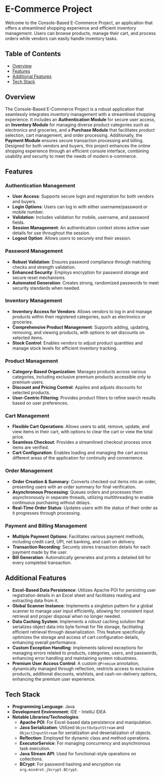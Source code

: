 # E-Commerce Project

Welcome to the Console-Based E-Commerce Project, an application that offers a streamlined shopping experience and efficient inventory management. Users can browse products, manage their cart, and process orders while vendors can easily handle inventory tasks.

## Table of Contents

- [Overview](#overview)
- [Features](#features)
- [Additional Features](#additional-features)
- [Tech Stack](#tech-stack)

## Overview

The Console-Based E-Commerce Project is a robust application that seamlessly integrates inventory management with a streamlined shopping experience. It includes an **Authentication Module** for secure user access, an **Inventory Module** for managing diverse product categories such as electronics and groceries, and a **Purchase Module** that facilitates product selection, cart management, and order processing. Additionally, the **Payment Module** ensures secure transaction processing and billing. Designed for both vendors and buyers, this project enhances the online shopping experience through an efficient console interface, combining usability and security to meet the needs of modern e-commerce.

## Features

### Authentication Management
- **User Access**: Supports secure login and registration for both vendors and buyers.
- **Login Options**: Users can log in with either username/password or mobile number.
- **Validation**: Includes validation for mobile, username, and password fields.
- **Session Management**: An authentication context stores active user details for use throughout the session.
- **Logout Option**: Allows users to securely end their session.

### Password Management
- **Robust Validation**: Ensures password compliance through matching checks and strength validation.
- **Enhanced Security**: Employs encryption for password storage and secure reset mechanisms.
- **Automated Generation**: Creates strong, randomized passwords to meet security standards when needed.

### Inventory Management
- **Inventory Access for Vendors**: Allows vendors to log in and manage products within their registered categories, such as electronics or groceries.
- **Comprehensive Product Management**: Supports adding, updating, removing, and viewing products, with options to set discounts on selected items.
- **Stock Control**: Enables vendors to adjust product quantities and manage stock levels for efficient inventory tracking.

### Product Management
- **Category-Based Organization**: Manages products across various categories, including exclusive premium products accessible only to premium users.
- **Discount and Pricing Control**: Applies and adjusts discounts for selected products.
- **User-Centric Filtering**: Provides product filters to refine search results based on user preferences.

### Cart Management
- **Flexible Cart Operations**: Allows users to add, remove, update, and view items in their cart, with options to clear the cart or view the total price.
- **Seamless Checkout**: Provides a streamlined checkout process once items are verified.
- **Cart Configuration**: Enables loading and managing the cart across different areas of the application for continuity and convenience.

### Order Management
- **Order Creation & Summary**: Converts checked-out items into an order, presenting users with an order summary for final verification.
- **Asynchronous Processing**: Queues orders and processes them asynchronously in separate threads, utilizing multithreading to enable continuous purchasing without delays.
- **Real-Time Order Status**: Updates users with the status of their order as it progresses through processing.

### Payment and Billing Management
- **Multiple Payment Options**: Facilitates various payment methods, including credit card, UPI, net banking, and cash on delivery.
- **Transaction Recording**: Securely stores transaction details for each payment made by the user.
- **Bill Generation**: Automatically generates and prints a detailed bill for every completed transaction.

## Additional Features

- **Excel-Based Data Persistence**: Utilizes Apache POI for persisting user registration details in an Excel sheet and facilitates reading and extracting data from it.
- **Global Scanner Instance**: Implements a singleton pattern for a global scanner to manage user input efficiently, allowing for consistent input retrieval and proper disposal when no longer needed.
- **Data Caching System**: Implements a robust caching solution that serializes object data into byte format for file storage, facilitating efficient retrieval through deserialization. This feature specifically optimizes the storage and access of cart configuration details, enhancing overall performance.
- **Custom Exception Handling**: Implements tailored exceptions for managing errors related to products, categories, users, and passwords, enhancing error handling and maintaining system robustness.
- **Premium User Access Control**: A custom `@Premium` annotation, dynamically managed through reflection, restricts access to exclusive products, additional discounts, wishlists, and cash-on-delivery options, enhancing the premium user experience.

## Tech Stack

- **Programming Language**: Java
- **Development Environment**: IDE - IntelliJ IDEA
- **Notable Libraries/Technologies**:
    - **Apache POI**: For Excel-based data persistence and manipulation.
    - **Java Serialization**: Utilized `ObjectOutputStream` and `ObjectInputStream` for serialization and deserialization of objects.
    - **Reflection**: Employed for dynamic class and method operations.
    - **ExecutorService**: For managing concurrency and asynchronous task execution.
    - **Java Stream API**: Used for functional-style operations on collections.
    - **BCrypt**: For password hashing and encryption via `org.mindrot.jbcrypt.BCrypt`.
